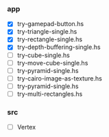 ### app

* [x] try-gamepad-button.hs
* [x] try-triangle-single.hs
* [x] try-rectangle-single.hs
* [x] try-depth-buffering-single.hs
* [ ] try-cube-single.hs
* [ ] try-move-cube-single.hs
* [ ] try-pyramid-single.hs
* [ ] try-cairo-image-as-texture.hs
* [ ] try-pyramid-single.hs
* [ ] try-multi-rectangles.hs

### src

* [ ] Vertex
